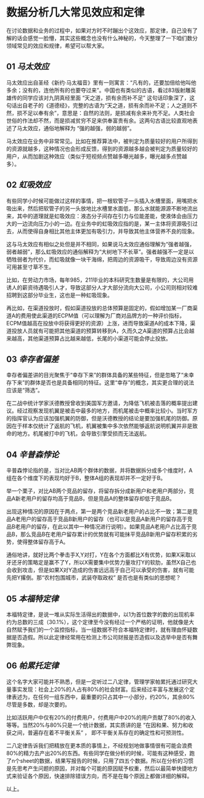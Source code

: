 # 数据分析几大常见效应和定律

在讨论数据和业务的过程中，如果对方时不时蹦出个这效应，那定律，自己没有了解的话会感觉一脸懵，其实这些概念也没有什么神秘的，今天整理了一下咱们数分领域常见的效应和规律，希望可以帮大家。



## 01 *马太效应*

马太效应出自圣经《新约·马太福音》里有一则寓言：“凡有的，还要加倍给他叫他多余；没有的，连他所有的也要夺过来”。中国也有类似的古语，看过83版射雕英雄传的同学应该对九阴真经里面 “天之道，损有余而补不足” 这句话印象深了，这句话出自老子的《道德经》，完整的古语为“天之道，损有余而补不足；人之道则不然，损不足以奉有余”，意思是：自然的法则，是损减有余来补充不足。人类社会世俗的作法却不然，而是损减贫穷不足来供奉富贵有余。这两句古语比较直观地表述了马太效应，通俗地解释为 “强的越强，弱的越弱”。



马太效应在业务中非常常见。比如在推荐算法中，被判定为质量较好的用户所得到的资源就越多，这种情况也会形成反馈，得到的资源越多越会被判定为质量较好的用户，从而加剧这种效应（类似于短视频点赞越多曝光越多，曝光越多点赞越多）。



## 02 *虹吸效应*

有些同学小时候可能做过这样的事情，把一根软管子一头插入水槽里面，用嘴把水吸出来，然后把软管子的另一头放地比水槽里水面低，那么水就能源源不断地流出来，其中的道理就是虹吸效应：液态分子间存在引力与位能差能，使液体会由压力大的一边流向压力小的一边。在业务中的虹吸效应指的是，某一主体将资源吸引过去，从而使得自身相比其他主体更加有吸引力，并导致其他主体营养不良的现象。



这与马太效应有相似之处但是并不相同，如果说马太效应通俗理解为“强者越强，弱者越弱”，那么虹吸效应的通俗解释为“大树地下不长草”。强者越强不一定是以牺牲弱者为代价，而虹吸就像一块干海绵，把周边的资源吸干，导致周边没有资源可用甚至寸草不生。



比如，在劳动力市场，每年985，211毕业的本科研究生数量是有限的，大公司用诱人的薪资待遇吸引人才，导致这部分人才大部分流向大公司，小公司则相对较难招聘到这部分毕业生，这也是一种虹吸现象。



再比如，在渠道投放时，假如渠道投放的总体预算是固定的，假如增加某一厂商渠道A的费用使此渠道的ECPM值（可以理解为厂商对品牌方的一种评价指标，ECPM值越高在投放中将获得更好的资源）上涨，进而导致渠道A的成本下降，渠道投放人员就有可能把其他渠道的预算转移到A，久而久之A渠道的预算占比会越来越高，其他渠道预算占比越来越低，长尾的小渠道可能会停止投放。



## 03 *幸存者偏差*

幸存者偏差讲的目光聚焦于“幸存下来”的群体具备的某些特征，但是忽略了“未幸存下来”的群体是否也是具备相同的特征。这里“幸存”的概念，其实更合理的说法应该是“筛选”。



在二战中统计学家沃德教授曾收到美国军方邀请，为降低飞机被击落的概率提出建议。经过观察发现机翼是被击中最多的地方，而机尾被击中概率比较小。当时军方的指挥官认为应该加强机翼的防御，但是沃德教授的结论是要加强机尾的防御。原因在于样本仅统计了返航的飞机，机翼被集中多次依然能够返航说明机翼并非是致命的地方。机尾被打中的飞机，会导致引擎受损而无法返航。



## 04 *辛普森悖论*

辛普森悖论指的是，当对比AB两个群体的数据，并将数据拆分成多个维度时，A组在各个维度下的表现均好于B，整体A组的表现却并不一定好于B。



举一个栗子，对比AB两个竞品的留存，将留存拆分成新用户和老用户两部分，竞品A新老用户的留存均高于竞品B，但是竞品A的整体留存却低于竞品B。



出现这种情况的原因在于两点，第一是两个竞品新老用户的占比不一致；第二是竞品A老用户的留存高于竞品B新用户的留存（也可以是竞品A新用户的留存高于竞品B老用户的留存，在此以其中一种情况进行说明）。如果竞品A老用户占比高于竞品B，那么竞品B在老用户留存累计的优势就有可能抹平竞品B新用户留存积累的劣势，使得整体留存高于A。



通俗地讲，就好比两个拳击手X,Y对打，Y在各个方面都比X有优势，如果X采取以牙还牙的策略定是赢不了Y，所以X需要集中优势力量攻打Y的软肋，虽然X自己也会收到攻击，但是如果X对Y造成的伤害远远高于自己可以承受的伤害，就有可能先把Y撂倒。那“农村包围城市，武装夺取政权” 是否也是有类似的思想呢？



## 05 *本福特定律*

本福特定律，是说一堆从实际生活得出的数据中，以1为首位数字的数的出现机率约为总数的三成（30.1%），这个定律至今没有经过一个严格的证明，他就像是大自然赋予我们的一个监控指标，当一组数据不符合本福特定律时，就有理由怀疑数据是否造假。所以此定律经常用在检测上市公司财报是否造假以及选举中是否有舞弊现象。



## 06 *帕累托定律*

这个名字大家可能并不熟悉，但是一定听过二八定律，管理学家帕累托通过研究大量事实发现：社会上20%的人占有80%的社会财富。后来经过丰富与发展这个定律表述为，在任何一组东西中，最重要的只占其中一小部分，约20%，其余80%尽管是多数，却是次要的。



比如活跃用户中仅有20%的付费用户，付费用户中20%的用户贡献了80%的收入等等。当然20%与80%只是一个统计数据，其实质讲的是 “在因和果、努力和收获之间，普遍存在着不平衡关系” ， 即不平衡关系存在的确定性和可预测性。



二八定律告诉我们把精放在更本质的事情上，不经规划地做事情很有可能会浪费80%的精力去产出20%的东西。有些同学在做分析的时候，可能有这种感受，跑了n个sheet的数据，结果写报告的时候，只用了四五个数据。所以在分析的习惯是先思考产生问题的原因，并对每个可能的原因赋予权重，然后以最简单快捷地方式来验证各个原因，快速排除错误方向，而不是在每个原因上都做详细的解释。



以上。